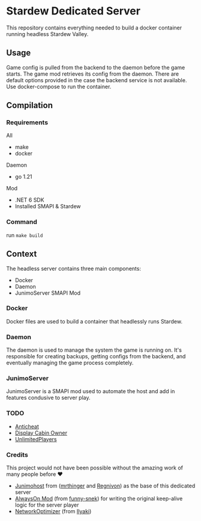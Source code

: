 # Stardew Dedicated Server

This repository contains everything needed to build a docker container running headless Stardew Valley.

## Usage

Game config is pulled from the backend to the daemon before the game starts. The game mod retrieves its config from the daemon. There are default options provided in the case the backend service is not available. Use docker-compose to run the container.

## Compilation


### Requirements
All
- make
- docker

Daemon
- go 1.21

Mod
- .NET 6 SDK
- Installed SMAPI & Stardew

### Command
run ```make build```

## Context
The headless server contains three main components: 
- Docker
- Daemon
- JunimoServer SMAPI Mod

### Docker
Docker files are used to build a container that headlessly runs Stardew.

### Daemon
The daemon is used to manage the system the game is running on. It's responsible for creating backups, getting configs from the backend, and eventually managing the game process completely.


### JunimoServer
JunimoServer is a SMAPI mod used to automate the host and add in features condusive to server play.


### TODO
* [Anticheat](https://github.com/funny-snek/anticheat-and-servercode)
* [Display Cabin Owner](https://www.nexusmods.com/stardewvalley/mods/3036)
* [UnlimitedPlayers](https://github.com/Armitxes/StardewValley_UnlimitedPlayers)
  
### Credits
This project would not have been possible without the amazing work of many people before :heart:

* [Junimohost](https://github.com/JunimoHost/junimohost-stardew-server) from ([mrthinger](https://github.com/mrthinger) and [Regnivon](https://github.com/regnivon)) as the base of this dedicated server
* [AlwaysOn Mod](https://github.com/funny-snek/Always-On-Server-for-Multiplayer) (from [funny-snek](https://github.com/funny-snek)) for writing the original keep-alive logic for the server player
* [NetworkOptimizer](https://github.com/Ilyaki/NetworkOptimizer) (from [Ilyaki](https://github.com/Ilyaki))
